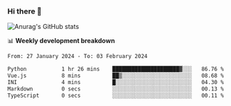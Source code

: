 ### Hi there 👋
![Anurag's GitHub stats](https://github-readme-stats.vercel.app/api?username=jami1024&show_icons=true&theme=radical)

📊 **Weekly development breakdown**
<!--START_SECTION:waka-->

```txt
From: 27 January 2024 - To: 03 February 2024

Python           1 hr 26 mins    █████████████████████▓░░░   86.76 %
Vue.js           8 mins          ██▒░░░░░░░░░░░░░░░░░░░░░░   08.68 %
INI              4 mins          █░░░░░░░░░░░░░░░░░░░░░░░░   04.30 %
Markdown         0 secs          ░░░░░░░░░░░░░░░░░░░░░░░░░   00.13 %
TypeScript       0 secs          ░░░░░░░░░░░░░░░░░░░░░░░░░   00.11 %
```

<!--END_SECTION:waka-->
<!--
**jami1024/jami1024** is a ✨ _special_ ✨ repository because its `README.md` (this file) appears on your GitHub profile.

Here are some ideas to get you started:

- 🔭 I’m currently working on ...
- 🌱 I’m currently learning ...
- 👯 I’m looking to collaborate on ...
- 🤔 I’m looking for help with ...
- 💬 Ask me about ...
- 📫 How to reach me: ...
- 😄 Pronouns: ...
- ⚡ Fun fact: ...
-->
